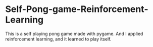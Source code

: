 # Self-Pong-game-Reinforcement-Learning
This is a self playing pong game made with pygame. And I applied reinforcement learning, and it learned to play itself.
